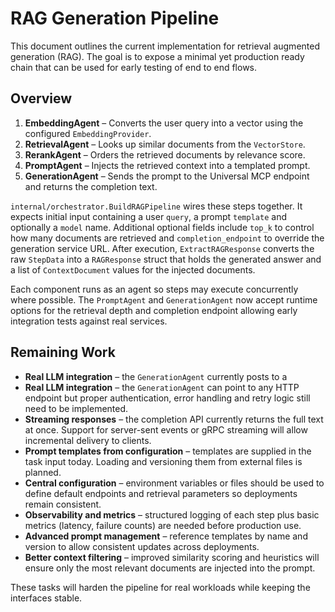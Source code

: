 # RAG Generation Pipeline

This document outlines the current implementation for retrieval augmented generation (RAG).
The goal is to expose a minimal yet production ready chain that can be used for
early testing of end to end flows.

## Overview

1. **EmbeddingAgent** – Converts the user query into a vector using the configured
   `EmbeddingProvider`.
2. **RetrievalAgent** – Looks up similar documents from the `VectorStore`.
3. **RerankAgent** – Orders the retrieved documents by relevance score.
4. **PromptAgent** – Injects the retrieved context into a templated prompt.
5. **GenerationAgent** – Sends the prompt to the Universal MCP endpoint and
   returns the completion text.

`internal/orchestrator.BuildRAGPipeline` wires these steps together. It expects
initial input containing a user `query`, a prompt `template` and optionally a
`model` name. Additional optional fields include `top_k` to control how many
documents are retrieved and `completion_endpoint` to override the generation
service URL. After execution, `ExtractRAGResponse` converts the raw `StepData`
into a `RAGResponse` struct that holds the generated answer and a list of
`ContextDocument` values for the injected documents.

Each component runs as an agent so steps may execute concurrently where
possible.  The `PromptAgent` and `GenerationAgent` now accept runtime options
for the retrieval depth and completion endpoint allowing early integration tests
against real services.

## Remaining Work

- **Real LLM integration** – the `GenerationAgent` currently posts to a
- **Real LLM integration** – the `GenerationAgent` can point to any HTTP
  endpoint but proper authentication, error handling and retry logic still need
  to be implemented.
- **Streaming responses** – the completion API currently returns the full text at
  once.  Support for server-sent events or gRPC streaming will allow incremental
  delivery to clients.
- **Prompt templates from configuration** – templates are supplied in the task
  input today.  Loading and versioning them from external files is planned.
- **Central configuration** – environment variables or files should be used to
  define default endpoints and retrieval parameters so deployments remain
  consistent.
- **Observability and metrics** – structured logging of each step plus basic
  metrics (latency, failure counts) are needed before production use.
- **Advanced prompt management** – reference templates by name and version to
  allow consistent updates across deployments.
- **Better context filtering** – improved similarity scoring and heuristics will
  ensure only the most relevant documents are injected into the prompt.

These tasks will harden the pipeline for real workloads while keeping the
interfaces stable.
